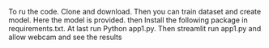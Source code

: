 To ru the code.
Clone and download.
Then you can train dataset and create model. Here the model is provided.
then Install the following package in requirements.txt.
At last run Python app1.py.
Then streamlit run app1.py
and allow webcam and see the results
